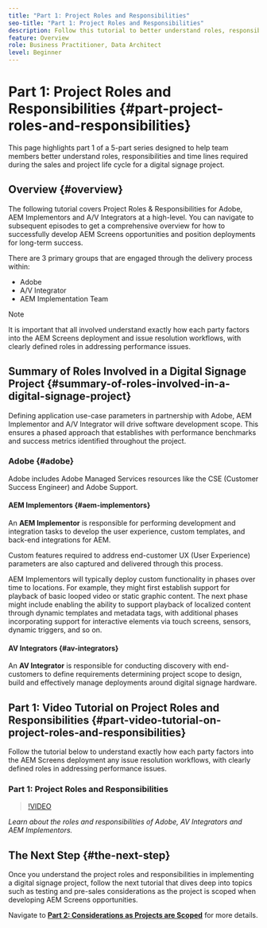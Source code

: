 ```yaml
---
title: "Part 1: Project Roles and Responsibilities"
seo-title: "Part 1: Project Roles and Responsibilities"
description: Follow this tutorial to better understand roles, responsibilities and time lines required during the sales and project life cycles for a digital signage project.
feature: Overview
role: Business Practitioner, Data Architect
level: Beginner
---
```


# Part 1: Project Roles and Responsibilities {#part-project-roles-and-responsibilities}

This page highlights part 1 of a 5-part series designed to help team members better understand roles, responsibilities and time lines required during the sales and project life cycle for a digital signage project.

## Overview {#overview}

The following tutorial covers Project Roles & Responsibilities for Adobe, AEM Implementors and A/V Integrators at a high-level. You can navigate to subsequent episodes to get a comprehensive overview for how to successfully develop AEM Screens opportunities and position deployments for long-term success.

There are 3 primary groups that are engaged through the delivery process within:

* Adobe
* A/V Integrator
* AEM Implementation Team

>[!NOTE]
>
>It is important that all involved understand exactly how each party factors into the AEM Screens deployment and issue resolution workflows, with clearly defined roles in addressing performance issues.

## Summary of Roles Involved in a Digital Signage Project {#summary-of-roles-involved-in-a-digital-signage-project}

Defining application use-case parameters in partnership with Adobe, AEM Implementor and A/V Integrator will drive software development scope. This ensures a phased approach that establishes with performance benchmarks and success metrics identified throughout the project.

### Adobe {#adobe}

Adobe includes Adobe Managed Services resources like the CSE (Customer Success Engineer) and Adobe Support.

#### AEM Implementors {#aem-implementors}

An **AEM Implementor** is responsible for performing development and integration tasks to develop the user experience, custom templates, and back-end integrations for AEM.

Custom features required to address end-customer UX (User Experience) parameters are also captured and delivered through this process.

AEM Implementors will typically deploy custom functionality in phases over time to locations. For example, they might first establish support for playback of basic looped video or static graphic content. The next phase might include enabling the ability to support playback of localized content through dynamic templates and metadata tags, with additional phases incorporating support for interactive elements via touch screens, sensors, dynamic triggers, and so on.

#### AV Integrators {#av-integrators}

An **AV Integrator** is responsible for conducting discovery with end-customers to define requirements determining project scope to design, build and effectively manage deployments around digital signage hardware.

## Part 1: Video Tutorial on Project Roles and Responsibilities {#part-video-tutorial-on-project-roles-and-responsibilities}

Follow the tutorial below to understand exactly how each party factors into the AEM Screens deployment any issue resolution workflows, with clearly defined roles in addressing performance issues.

### Part 1: Project Roles and Responsibilities

>[!VIDEO](https://video.tv.adobe.com/v/28375)

*Learn about the roles and responsibilities of Adobe, AV Integrators and AEM Implementors.*

## The Next Step {#the-next-step}

Once you understand the project roles and responsibilities in implementing a digital signage project, follow the next tutorial that dives deep into topics such as testing and pre-sales considerations as the project is scoped when developing AEM Screens opportunities.

Navigate to **[Part 2: Considerations as Projects are Scoped](project-considerations.md)** for more details.
